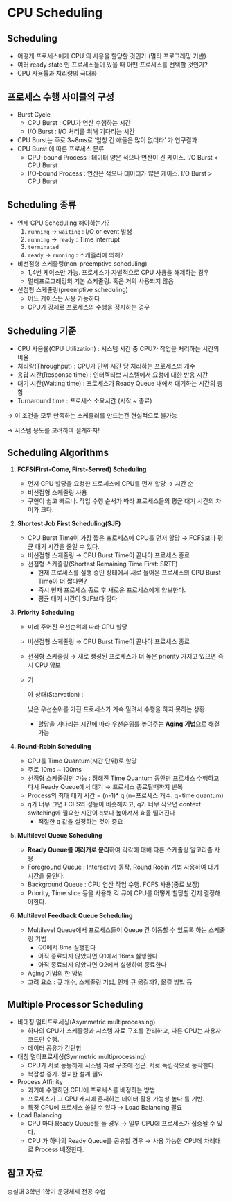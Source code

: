 # CPU Scheduling

## Scheduling

- 어떻게 프로세스에게 CPU 의 사용을 할당할 것인가 (멀티 프로그래밍 기반)
- 여러 ready state 인 프로세스들이 있을 때 어떤 프로세스를 선택할 것인가?
- CPU 사용률과 처리량의 극대화

## 프로세스 수행 사이클의 구성

- Burst Cycle
  - CPU Burst : CPU가 연산 수행하는 시간
  - I/O Burst : I/O 처리를 위해 기다리는 시간
- CPU Burst는 주로 3~8ms로 ‘엄청 긴 애들은 많이 없더라’ 가 연구결과
- CPU Burst 에 따른 프로세스 분류
  - CPU-bound Process : 데이터 양은 적으나 연산이 긴 케이스. I/O Burst < CPU Burst
  - I/O-bound Process : 연산은 적으나 데이터가 많은 케이스. I/O Burst > CPU Burst

## Scheduling 종류

- 언제 CPU Scheduling 해야하는가?
  1. `running` → `waiting` : I/O or event 발생
  2. `running` → `ready` : Time interrupt
  3. `terminated`
  4. `ready` → `running` : 스케줄러에 의해?
- 비선점형 스케줄링(non-preemptive scheduling)
  - 1,4번 케이스만 가능. 프로세스가 자발적으로 CPU 사용을 해제하는 경우
  - 멀티프로그래밍의 기본 스케줄링. 혹은 거의 사용되지 않음
- 선점형 스케줄링(preemptive scheduling)
  - 어느 케이스든 사용 가능하다
  - CPU가 강제로 프로세스의 수행을 정지하는 경우

## Scheduling 기준

- CPU 사용률(CPU Utilization) : 시스템 시간 중 CPU가 작업을 처리하는 시간의 비율
- 처리량(Throughput) : CPU가 단위 시간 당 처리하는 프로세스의 개수
- 응답 시간(Response time) : 인터렉티브 시스템에서 요청에 대한 반응 시간
- 대기 시간(Waiting time) : 프로세스가 Ready Queue 내에서 대기하는 시간의 총합
- Turnaround time : 프로세스 소요시간 (시작 ~ 종료)

→ 이 조건을 모두 만족하는 스케줄러를 만드는건 현실적으로 불가능

→ 시스템 용도를 고려하여 설계하자!

## Scheduling Algorithms

1. **FCFS(First-Come, First-Served) Scheduling**

   - 먼저 CPU 할당을 요청한 프로세스에 CPU를 먼저 할당 → 시간 순
   - 비선점형 스케줄링 사용
   - 구현이 쉽고 빠르나. 작업 수행 순서가 따라 프로세스들의 평균 대기 시간의 차이가 크다.

2. **Shortest Job First Scheduling(SJF)**

   - CPU Burst Time이 가장 짧은 프로세스에 CPU를 먼저 할당 → FCFS보다 평균 대기 시간을 줄일 수 있다.
   - 비선점형 스케줄링 → CPU Burst Time이 끝나야 프로세스 종료
   - 선점형 스케줄링(Shortest Remaining Time First: SRTF)
     - 현재 프로세스를 실행 중인 상태에서 새로 들어온 프로세스의 CPU Burst Time이 더 짧다면?
     - 즉시 현재 프로세스 종료 후 새로운 프로세스에게 양보한다.
     - 평균 대기 시간이 SJF보다 짧다

3. **Priority Scheduling**

   - 미리 주어진 우선순위에 따라 CPU 할당

   - 비선점형 스케줄링 → CPU Burst Time이 끝나야 프로세스 종료

   - 선점형 스케줄링 → 새로 생성된 프로세스가 더 높은 priority 가지고 있으면 즉시 CPU 양보

   - 기

     아 상태(Starvation) :

      낮은 우선순위를 가진 프로세스가 계속 밀려서 수행을 하지 못하는 상황

     - 할당을 기다리는 시간에 따라 우선순위를 높여주는 **Aging 기법**으로 해결 가능

4. **Round-Robin Scheduling**

   - CPU를 Time Quantum(시간 단위)로 할당
   - 주로 10ms ~ 100ms
   - 선점형 스케줄링만 가능 : 정해진 Time Quantum 동안만 프로세스 수행하고 다시 Ready Queue에서 대기 → 프로세스 종료될때까지 반복
   - Process의 최대 대기 시간 = (n-1)* q  (n=프로세스 개수. q=time quantum)
   - q가 너무 크면 FCFS와 성능이 비슷해지고, q가 너무 작으면 context switching에 필요한 시간이 q보다 높아져서 효율 떨어진다
     - 적절한 q 값을 설정하는 것이 중요

5. **Multilevel Queue Scheduling**

   - **Ready Queue를 여러개로 분리**하여 각각에 대해 다른 스케줄링 알고리즘 사용
   - Foreground Queue : Interactive 동작. Round Robin 기법 사용하여 대기 시간을 줄인다.
   - Background Queue : CPU 연산 작업 수행. FCFS 사용(종료 보장)
   - Priority, Time slice 등을 사용해 각 큐에 CPU를 어떻게 할당할 건지 결정해야한다.
   
6. **Multilevel Feedback Queue Scheduling**

   - Multilevel Queue에서 프로세스들이 Queue 간 이동할 수 있도록 하는 스케줄링 기법
     - Q0에서 8ms 실행한다
     - 아직 종료되지 않았다면 Q1에서 16ms 실행한다
     - 아직 종료되지 않았다면 Q2에서 실행하여 종료한다
   - Aging 기법의 한 방법
   - 고려 요소 : 큐 개수, 스케줄링 기법, 언제 큐 옮길까?, 옮길 방법 등

## Multiple Processor Scheduling

- 비대칭 멀티프로세싱(Asymmetric multiprocessing)
  - 하나의 CPU가 스케줄링과 시스템 자료 구조를 관리하고, 다른 CPU는 사용자 코드만 수행.
  - 데이터 공유가 간단함
- 대칭 멀티프로세싱(Symmetric multiprocessing)
  - CPU가 서로 동등하게 시스템 자료 구조에 접근. 서로 독립적으로 동작한다.
  - 복잡성 증가. 정교한 설계 필요
- Process Affinity
  - 과거에 수행하던 CPU에 프로세스를 배정하는 방법
  - 프로세스가 그 CPU 캐시에 존재하는 데이터 활용 가능성 높다 를 기반.
  - 특정 CPU에 프로세스 쏠릴 수 있다 → Load Balancing 필요
- Load Balancing
  - CPU 마다 Ready Queue를 둘 경우 → 일부 CPU에 프로세스가 집중될 수 있다.
  - CPU 가 하나의 Ready Queue를 공유할 경우 → 사용 가능한 CPU에 차례대로 Process 배정한다.



## 참고 자료

숭실대 3학년 1학기 운영체제 전공 수업 